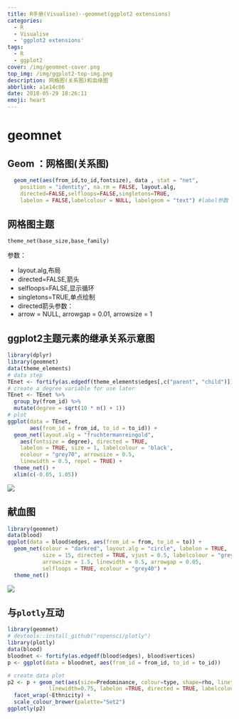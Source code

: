 ```yaml
---
title: R手册(Visualise)--geomnet(ggplot2 extensions)
categories:
  - R
  - Visualise
  - 'ggplot2 extensions'
tags:
  - R
  - ggplot2
cover: /img/geomnet-cover.png
top_img: /img/ggplot2-top-img.png
description: 网格图(关系图)和血缘图
abbrlink: a1e14c06
date: 2018-05-29 18:26:11
emoji: heart
---
```


# geomnet

## Geom ：网格图(关系图)

```r
  geom_net(aes(from_id,to_id,fontsize), data , stat = "net",
    position = "identity", na.rm = FALSE, layout.alg,  
    directed=FALSE,selfloops=FALSE,singletons=TRUE, 
    labelon = FALSE,labelcolour = NULL, labelgeom = "text") #label参数
```

## 网格图主题

`theme_net(base_size,base_family)` 

参数：

- layout.alg,布局
- directed=FALSE,箭头
- selfloops=FALSE,显示循环
- singletons=TRUE,单点绘制
- directed箭头参数：
- arrow = NULL, arrowgap = 0.01, arrowsize = 1

## ggplot2主题元素的继承关系示意图

```r  
library(dplyr)
library(geomnet)
data(theme_elements)
# data step
TEnet <- fortify(as.edgedf(theme_elements$edges[,c("parent", "child")]), theme_elements$vertices)
# create a degree variable for use later
TEnet <- TEnet %>%
  group_by(from_id) %>%
  mutate(degree = sqrt(10 * n() + 1))
# plot
ggplot(data = TEnet,
       aes(from_id = from_id, to_id = to_id)) +
  geom_net(layout.alg = "fruchtermanreingold",
    aes(fontsize = degree), directed = TRUE,
    labelon = TRUE, size = 1, labelcolour = 'black',
    ecolour = "grey70", arrowsize = 0.5,
    linewidth = 0.5, repel = TRUE) +
  theme_net() +
  xlim(c(-0.05, 1.05))
```

![](https://gitee.com/WilenWu/images/raw/master/ggplot2/geom_net.png)

## 献血图

```r
library(geomnet)
data(blood)
ggplot(data = blood$edges, aes(from_id = from, to_id = to)) +
  geom_net(colour = "darkred", layout.alg = "circle", labelon = TRUE, 
           size = 15, directed = TRUE, vjust = 0.5, labelcolour = "grey80",
           arrowsize = 1.5, linewidth = 0.5, arrowgap = 0.05,
           selfloops = TRUE, ecolour = "grey40") + 
  theme_net() 
```

![](https://gitee.com/WilenWu/images/raw/master/ggplot2/geom_net_blood.png)

## 与`plotly`互动

```R
library(geomnet)
# devtools::install_github("ropensci/plotly")
library(plotly)
data(blood)
bloodnet <- fortify(as.edgedf(blood$edges), blood$vertices)
p <- ggplot(data = bloodnet, aes(from_id = from_id, to_id = to_id))

# create data plot
p2 <- p + geom_net(aes(size=Predominance, colour=type, shape=rho, linetype=group_to),
             linewidth=0.75, labelon =TRUE, directed = TRUE, labelcolour="black") +
  facet_wrap(~Ethnicity) +
  scale_colour_brewer(palette="Set2") 
ggplotly(p2)
```



